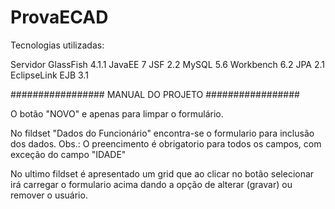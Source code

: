 # ProvaECAD

Tecnologias utilizadas:

Servidor GlassFish 4.1.1
JavaEE 7
JSF 2.2
MySQL 5.6
Workbench 6.2
JPA 2.1
EclipseLink
EJB 3.1


#################     MANUAL DO PROJETO   #################

O botão "NOVO" e apenas para limpar o formulário.

No fildset "Dados do Funcionário" encontra-se o formulario para inclusão dos dados. 
Obs.: O preencimento é obrigatorio para todos os campos, com exceção do campo "IDADE"

No ultimo fildset é apresentado um grid que ao clicar no botão selecionar irá carregar o formulario acima dando a opção de alterar (gravar) ou remover o usuário.



